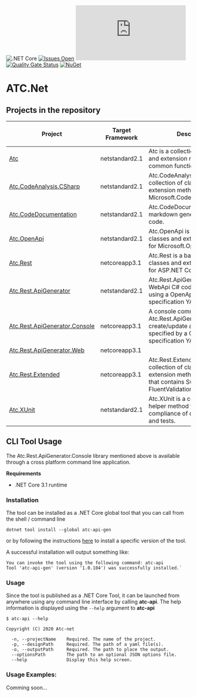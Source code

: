 ![.NET Core](https://github.com/atc-net/atc/workflows/.NET%20Core/badge.svg)
[![Issues Open](https://img.shields.io/github/issues/atc-net/atc.svg?style=flat-square&logo=github)](https://github.com/atc-net/atc/issues)
[![Build Status](https://dev.azure.com/atc-net/ATC.NET/_apis/build/status/atc-net.atc?branchName=master)](https://dev.azure.com/atc-net/ATC.NET/_build/latest?definitionId=1&branchName=master)
[![Quality Gate Status](https://sonarcloud.io/api/project_badges/measure?project=atc-net_atc&metric=alert_status)](https://sonarcloud.io/dashboard?id=atc-net_atc)
[![NuGet](https://img.shields.io/nuget/v/atc.svg?style=flat-square)](https://www.nuget.org/profiles/atc-net)

# ATC.Net

## Projects in the repository

|Project|Target Framework|Description|Docs|Nuget Download Link|
|---|---|---|---|---|
|[Atc](src/Atc)|netstandard2.1|Atc is a collection of classes and extension methods for common functionality.|[References](docs/CodeDoc/Atc/Index.md)<br/>[References extended](docs/CodeDoc/Atc/IndexExtended.md)|[![Nuget](https://img.shields.io/nuget/dt/Atc?logo=nuget&style=flat-square)](https://www.nuget.org/packages/Atc)|
|[Atc.CodeAnalysis.CSharp](src/Atc.CodeAnalysis.CSharp)|netstandard2.1|Atc.CodeAnalysis.CSharp is a collection of classes and extension methods for Microsoft.CodeAnalysis.CSharp.|[References](docs/CodeDoc/Atc.CodeAnalysis.CSharp/Index.md)<br/>[References extended](docs/CodeDoc/Atc.CodeAnalysis.CSharp/IndexExtended.md)|[![Nuget](https://img.shields.io/nuget/dt/Atc.CodeAnalysis.CSharp?logo=nuget&style=flat-square)](https://www.nuget.org/packages/Atc.CodeAnalysis.CSharp)|
|[Atc.CodeDocumentation](src/Atc.CodeDocumentation)|netstandard2.1|Atc.CodeDocumentation is a markdown generator for source code.|[References](docs/CodeDoc/Atc.CodeDocumentation/Index.md)<br/>[References extended](docs/CodeDoc/Atc.CodeDocumentation/IndexExtended.md)|[![Nuget](https://img.shields.io/nuget/dt/Atc.CodeDocumentation?logo=nuget&style=flat-square)](https://www.nuget.org/packages/Atc.CodeDocumentation)|
|[Atc.OpenApi](src/Atc.OpenApi)|netstandard2.1|Atc.OpenApi is a collection of classes and extension methods for Microsoft.OpenApi.|[References](docs/CodeDoc/Atc.OpenApi/Index.md)<br/>[References extended](docs/CodeDoc/Atc.OpenApi/IndexExtended.md)|[![Nuget](https://img.shields.io/nuget/dt/Atc.OpenApi?logo=nuget&style=flat-square)](https://www.nuget.org/packages/Atc.OpenApi)|
|[Atc.Rest](src/Atc.Rest)|netcoreapp3.1|Atc.Rest is a basic collection of classes and extension methods for ASP.NET Core WebApi.|[References](docs/CodeDoc/Atc.Rest/Index.md)<br/>[References extended](docs/CodeDoc/Atc.Rest/IndexExtended.md)|[![Nuget](https://img.shields.io/nuget/dt/Atc.Rest?logo=nuget&style=flat-square)](https://www.nuget.org/packages/Atc.Rest)|
|[Atc.Rest.ApiGenerator](src/Atc.Rest.ApiGenerator)|netstandard2.1|Atc.Rest.ApiGenerator is a WebApi C# code generator using a OpenApi 3.x specification YAML file.|[References](docs/CodeDoc/Atc.Rest.ApiGenerator/Index.md)<br/>[References extended](docs/CodeDoc/Atc.Rest.ApiGenerator/IndexExtended.md)|[![Nuget](https://img.shields.io/nuget/dt/Atc.Rest.ApiGenerator?logo=nuget&style=flat-square)](https://www.nuget.org/packages/Atc.Rest.ApiGenerator)|
|[Atc.Rest.ApiGenerator.Console](src/Atc.Rest.ApiGenerator.Console)|netcoreapp3.1|A console command that use Atc.Rest.ApiGenerator to create/update a project specified by a OpenApi 3.x specification YAML file.|||
|[Atc.Rest.ApiGenerator.Web](src/Atc.Rest.ApiGenerator.Web)|netcoreapp3.1||||
|[Atc.Rest.Extended](src/Atc.Rest.Extended)|netcoreapp3.1|Atc.Rest.Extended is a collection of classes and extension methods for Atc.Rest, that contains SwaggerUI, FluentValidation Versioning etc.|[References](docs/CodeDoc/Atc.Rest.Extended/Index.md)<br/>[References extended](docs/CodeDoc/Atc.Rest.Extended/IndexExtended.md)|[![Nuget](https://img.shields.io/nuget/dt/Atc.Rest.Extended?logo=nuget&style=flat-square)](https://www.nuget.org/packages/Atc.Rest.Extended)|
|[Atc.XUnit](src/Atc.XUnit)|netstandard2.1|Atc.XUnit is a collection of helper method for code compliance of documentation and tests.|[References](docs/CodeDoc/Atc.XUnit/Index.md)<br/>[References extended](docs/CodeDoc/Atc.XUnit/IndexExtended.md)|[![Nuget](https://img.shields.io/nuget/dt/Atc.XUnit?logo=nuget&style=flat-square)](https://www.nuget.org/packages/Atc.XUnit)|

## CLI Tool Usage

The Atc.Rest.ApiGenerator.Console library mentioned above is available through a cross platform command line application.

**Requirements**
- .NET Core 3.1 runtime

### Installation

The tool can be installed as a .NET Core global tool that you can call from the shell / command line

```
dotnet tool install --global atc-api-gen
```

or by following the instructions [here](https://www.nuget.org/packages/atc-api-gen/) to install a specific version of the tool.

A successful installation will output something like:

```
You can invoke the tool using the following command: atc-api
Tool 'atc-api-gen' (version '1.0.104') was successfully installed.`
```

### Usage

Since the tool is published as a .NET Core Tool, it can be launched from anywhere using any command line interface by calling **atc-api**. The help information is displayed using the `--help` argument to **atc-api**

```
$ atc-api --help

Copyright (C) 2020 Atc-net

  -n, --projectName    Required. The name of the project.
  -p, --designPath     Required. The path of a yaml file(s).
  -o, --outputPath     Required. The path to place the output.
  --optionsPath        The path to an optional JSON options file.
  --help               Display this help screen.
```

### Usage Examples:

Comming soon...